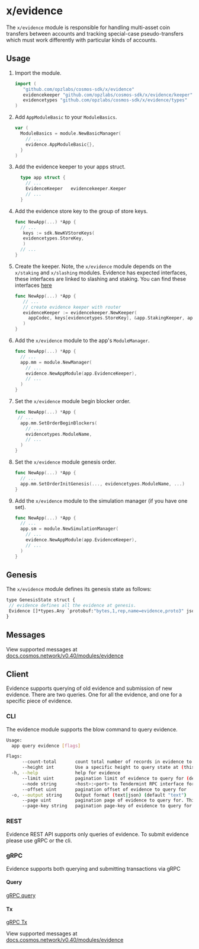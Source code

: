 # x/evidence

The `x/evidence` module is responsible for handling multi-asset coin transfers between
accounts and tracking special-case pseudo-transfers which must work differently
with particular kinds of accounts.

## Usage

1. Import the module.

   ```go
   import (
      "github.com/opzlabs/cosmos-sdk/x/evidence"
      evidencekeeper "github.com/opzlabs/cosmos-sdk/x/evidence/keeper"
      evidencetypes "github.com/opzlabs/cosmos-sdk/x/evidence/types"
   )
   ```

2. Add `AppModuleBasic` to your `ModuleBasics`.

    ```go
    var (
      ModuleBasics = module.NewBasicManager(
        // ...
        evidence.AppModuleBasic{},
      }
    )
    ```

3. Add the evidence keeper to your apps struct.

    ```go
      type app struct {
        // ...
        EvidenceKeeper   evidencekeeper.Keeper
        // ...
      }
    ```

4. Add the evidence store key to the group of store keys.

   ```go
   func NewApp(...) *App {
     // ...
      keys := sdk.NewKVStoreKeys(
      evidencetypes.StoreKey,
      )
     // ...
   }
   ```

5. Create the keeper. Note, the `x/evidence` module depends on the `x/staking` and `x/slashing` modules. Evidence has expected interfaces, these interfaces are linked to slashing and staking. You can find these interfaces [here](https://github.com/opzlabs/cosmos-sdk/blob/v0.41.0/x/evidence/types/expected_keepers.go)

   ```go
   func NewApp(...) *App {
      // ...
      // create evidence keeper with router
      evidenceKeeper := evidencekeeper.NewKeeper(
        appCodec, keys[evidencetypes.StoreKey], &app.StakingKeeper, app.SlashingKeeper,
      )
   }
   ```

6. Add the `x/evidence` module to the app's `ModuleManager`.

   ```go
   func NewApp(...) *App {
     // ...
     app.mm = module.NewManager(
       // ...
       evidence.NewAppModule(app.EvidenceKeeper),
       // ...
     )
   }
   ```

7. Set the `x/evidence` module begin blocker order.

    ```go
    func NewApp(...) *App {
     // ...
      app.mm.SetOrderBeginBlockers(
        // ...
        evidencetypes.ModuleName,
        // ...
      )
    }
    ```

8. Set the `x/evidence` module genesis order.

   ```go
   func NewApp(...) *App {
     // ...
     app.mm.SetOrderInitGenesis(..., evidencetypes.ModuleName, ...)
   }
   ```

9. Add the `x/evidence` module to the simulation manager (if you have one set).

   ```go
   func NewApp(...) *App {
     // ...
     app.sm = module.NewSimulationManager(
       // ...
       evidence.NewAppModule(app.EvidenceKeeper),
       // ...
     )
   }

## Genesis

The `x/evidence` module defines its genesis state as follows:

```proto
type GenesisState struct {
 // evidence defines all the evidence at genesis.
 Evidence []*types.Any `protobuf:"bytes,1,rep,name=evidence,proto3" json:"evidence,omitempty"`
}
```

## Messages
<!-- todo: change to v0.41 when its available -->

View supported messages at [docs.cosmos.network/v0.40/modules/evidence](https://docs.cosmos.network/v0.40/modules/evidence/03_messages.html)

## Client

Evidence supports querying of old evidence and submission of new evidence. There are two queries. One for all the evidence, and one for a specific piece of evidence.

### CLI

The evidence module supports the blow command to query evidence.

```sh
Usage:
  app query evidence [flags]

Flags:
      --count-total       count total number of records in evidence to query for
      --height int        Use a specific height to query state at (this can error if the node is pruning state)
  -h, --help              help for evidence
      --limit uint        pagination limit of evidence to query for (default 100)
      --node string       <host>:<port> to Tendermint RPC interface for this chain (default "tcp://localhost:26657")
      --offset uint       pagination offset of evidence to query for
  -o, --output string     Output format (text|json) (default "text")
      --page uint         pagination page of evidence to query for. This sets offset to a multiple of limit (default 1)
      --page-key string   pagination page-key of evidence to query for
```

### REST

Evidence REST API supports only queries of evidence. To submit evidence please use gRPC or the cli.

### gRPC

Evidence supports both querying and submitting transactions via gRPC

#### Query

[gRPC query](https://docs.cosmos.network/master/core/proto-docs.html#cosmos/evidence/v1beta1/query.proto)

#### Tx

[gRPC Tx](https://docs.cosmos.network/master/core/proto-docs.html#cosmos-evidence-v1beta1-tx-proto)

View supported messages at [docs.cosmos.network/v0.40/modules/evidence](https://docs.cosmos.network/v0.40/modules/evidence/03_messages.html)
